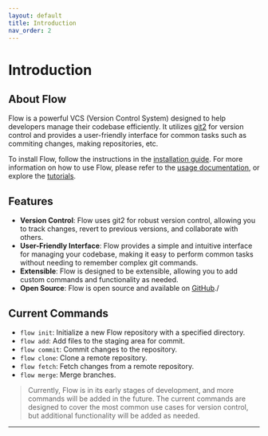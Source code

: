 ```yaml
---
layout: default
title: Introduction
nav_order: 2
---
```


# Introduction

## About Flow
Flow is a powerful VCS (Version Control System) designed to help developers manage their codebase efficiently. It utilizes
[git2](https://crates.io/crates/git2-rs) for version control and provides a user-friendly interface for common tasks such as commiting changes, making repositories, etc.

To install Flow, follow the instructions in the [installation guide](installation.md).
For more information on how to use Flow, please refer to the [usage documentation](usage.md), or explore the [tutorials](tutorials.md).

## Features

- **Version Control**: Flow uses git2 for robust version control, allowing you to track changes, revert to previous versions, and collaborate with others.
- **User-Friendly Interface**: Flow provides a simple and intuitive interface for managing your codebase, making it easy to perform common tasks without needing to remember complex git commands.
- **Extensible**: Flow is designed to be extensible, allowing you to add custom commands and functionality as needed.
- **Open Source**: Flow is open source and available on [GitHub](https://github.com/Pjdur/Flow)./

## Current Commands

- `flow init`: Initialize a new Flow repository with a specified directory.
- `flow add`: Add files to the staging area for commit.
- `flow commit`: Commit changes to the repository.
- `flow clone`: Clone a remote repository.
- `flow fetch`: Fetch changes from a remote repository.
- `flow merge`: Merge branches.

> Currently, Flow is in its early stages of development, and more commands will be added in the future. The current commands are designed to cover the most common use cases for version control, but additional functionality will be added as needed.
---
